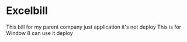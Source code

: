 # Excelbill
This bill for my parent company just application it's not deploy
This is for Window 8 can use it deploy 
